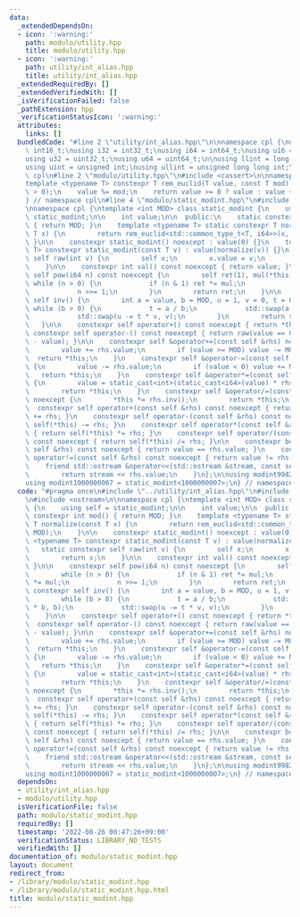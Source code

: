 ```yaml
---
data:
  _extendedDependsOn:
  - icon: ':warning:'
    path: modulo/utility.hpp
    title: modulo/utility.hpp
  - icon: ':warning:'
    path: utility/int_alias.hpp
    title: utility/int_alias.hpp
  _extendedRequiredBy: []
  _extendedVerifiedWith: []
  _isVerificationFailed: false
  _pathExtension: hpp
  _verificationStatusIcon: ':warning:'
  attributes:
    links: []
  bundledCode: "#line 2 \"utility/int_alias.hpp\"\n\nnamespace cpl {\nusing i16 =\
    \ int16_t;\nusing i32 = int32_t;\nusing i64 = int64_t;\nusing u16 = uint16_t;\n\
    using u32 = uint32_t;\nusing u64 = uint64_t;\n\nusing llint = long long int;\n\
    using uint = unsigned int;\nusing ullint = unsigned long long int;\n} // namespace\
    \ cpl\n#line 2 \"modulo/utility.hpp\"\n#include <cassert>\n\nnamespace cpl {\n\
    template <typename T> constexpr T rem_euclid(T value, const T mod) {\n    assert(mod\
    \ > 0);\n    value %= mod;\n    return value >= 0 ? value : value + mod;\n}\n\
    } // namespace cpl\n#line 4 \"modulo/static_modint.hpp\"\n#include <ostream>\n\
    \nnamespace cpl {\ntemplate <int MOD> class static_modint {\n    using self =\
    \ static_modint;\n\n    int value;\n\n  public:\n    static constexpr int mod()\
    \ { return MOD; }\n    template <typename T> static constexpr T normalize(const\
    \ T x) {\n        return rem_euclid<std::common_type_t<T, i64>>(x, MOD);\n   \
    \ }\n\n    constexpr static_modint() noexcept : value(0) {}\n    template <typename\
    \ T> constexpr static_modint(const T v) : value(normalize(v)) {}\n    static constexpr\
    \ self raw(int v) {\n        self x;\n        x.value = v;\n        return x;\n\
    \    }\n\n    constexpr int val() const noexcept { return value; }\n\n    constexpr\
    \ self pow(i64 n) const noexcept {\n        self ret(1), mul(*this);\n       \
    \ while (n > 0) {\n            if (n & 1) ret *= mul;\n            mul *= mul;\n\
    \            n >>= 1;\n        }\n        return ret;\n    }\n\n    constexpr\
    \ self inv() {\n        int a = value, b = MOD, u = 1, v = 0, t = 0;\n       \
    \ while (b > 0) {\n            t = a / b;\n            std::swap(a -= t * b, b);\n\
    \            std::swap(u -= t * v, v);\n        }\n        return self(u);\n \
    \   }\n\n    constexpr self operator+() const noexcept { return *this; }\n   \
    \ constexpr self operator-() const noexcept { return raw(value == 0 ? 0 : MOD\
    \ - value); }\n\n    constexpr self &operator+=(const self &rhs) noexcept {\n\
    \        value += rhs.value;\n        if (value >= MOD) value -= MOD;\n      \
    \  return *this;\n    }\n    constexpr self &operator-=(const self &rhs) noexcept\
    \ {\n        value -= rhs.value;\n        if (value < 0) value += MOD;\n     \
    \   return *this;\n    }\n    constexpr self &operator*=(const self &rhs) noexcept\
    \ {\n        value = static_cast<int>(static_cast<i64>(value) * rhs.value % MOD);\n\
    \        return *this;\n    }\n    constexpr self &operator/=(const self &rhs)\
    \ noexcept {\n        *this *= rhs.inv();\n        return *this;\n    }\n\n  \
    \  constexpr self operator+(const self &rhs) const noexcept { return self(*this)\
    \ += rhs; }\n    constexpr self operator-(const self &rhs) const noexcept { return\
    \ self(*this) -= rhs; }\n    constexpr self operator*(const self &rhs) const noexcept\
    \ { return self(*this) *= rhs; }\n    constexpr self operator/(const self &rhs)\
    \ const noexcept { return self(*this) /= rhs; }\n\n    constexpr bool operator==(const\
    \ self &rhs) const noexcept { return value == rhs.value; }\n    constexpr bool\
    \ operator!=(const self &rhs) const noexcept { return value != rhs.value; }\n\n\
    \    friend std::ostream &operator<<(std::ostream &stream, const self &rhs) {\n\
    \        return stream << rhs.value;\n    }\n};\n\nusing modint998244353 = static_modint<998244353>;\n\
    using modint1000000007 = static_modint<1000000007>;\n} // namespace cpl\n"
  code: "#pragma once\n#include \"../utility/int_alias.hpp\"\n#include \"utility.hpp\"\
    \n#include <ostream>\n\nnamespace cpl {\ntemplate <int MOD> class static_modint\
    \ {\n    using self = static_modint;\n\n    int value;\n\n  public:\n    static\
    \ constexpr int mod() { return MOD; }\n    template <typename T> static constexpr\
    \ T normalize(const T x) {\n        return rem_euclid<std::common_type_t<T, i64>>(x,\
    \ MOD);\n    }\n\n    constexpr static_modint() noexcept : value(0) {}\n    template\
    \ <typename T> constexpr static_modint(const T v) : value(normalize(v)) {}\n \
    \   static constexpr self raw(int v) {\n        self x;\n        x.value = v;\n\
    \        return x;\n    }\n\n    constexpr int val() const noexcept { return value;\
    \ }\n\n    constexpr self pow(i64 n) const noexcept {\n        self ret(1), mul(*this);\n\
    \        while (n > 0) {\n            if (n & 1) ret *= mul;\n            mul\
    \ *= mul;\n            n >>= 1;\n        }\n        return ret;\n    }\n\n   \
    \ constexpr self inv() {\n        int a = value, b = MOD, u = 1, v = 0, t = 0;\n\
    \        while (b > 0) {\n            t = a / b;\n            std::swap(a -= t\
    \ * b, b);\n            std::swap(u -= t * v, v);\n        }\n        return self(u);\n\
    \    }\n\n    constexpr self operator+() const noexcept { return *this; }\n  \
    \  constexpr self operator-() const noexcept { return raw(value == 0 ? 0 : MOD\
    \ - value); }\n\n    constexpr self &operator+=(const self &rhs) noexcept {\n\
    \        value += rhs.value;\n        if (value >= MOD) value -= MOD;\n      \
    \  return *this;\n    }\n    constexpr self &operator-=(const self &rhs) noexcept\
    \ {\n        value -= rhs.value;\n        if (value < 0) value += MOD;\n     \
    \   return *this;\n    }\n    constexpr self &operator*=(const self &rhs) noexcept\
    \ {\n        value = static_cast<int>(static_cast<i64>(value) * rhs.value % MOD);\n\
    \        return *this;\n    }\n    constexpr self &operator/=(const self &rhs)\
    \ noexcept {\n        *this *= rhs.inv();\n        return *this;\n    }\n\n  \
    \  constexpr self operator+(const self &rhs) const noexcept { return self(*this)\
    \ += rhs; }\n    constexpr self operator-(const self &rhs) const noexcept { return\
    \ self(*this) -= rhs; }\n    constexpr self operator*(const self &rhs) const noexcept\
    \ { return self(*this) *= rhs; }\n    constexpr self operator/(const self &rhs)\
    \ const noexcept { return self(*this) /= rhs; }\n\n    constexpr bool operator==(const\
    \ self &rhs) const noexcept { return value == rhs.value; }\n    constexpr bool\
    \ operator!=(const self &rhs) const noexcept { return value != rhs.value; }\n\n\
    \    friend std::ostream &operator<<(std::ostream &stream, const self &rhs) {\n\
    \        return stream << rhs.value;\n    }\n};\n\nusing modint998244353 = static_modint<998244353>;\n\
    using modint1000000007 = static_modint<1000000007>;\n} // namespace cpl"
  dependsOn:
  - utility/int_alias.hpp
  - modulo/utility.hpp
  isVerificationFile: false
  path: modulo/static_modint.hpp
  requiredBy: []
  timestamp: '2022-08-26 00:47:26+09:00'
  verificationStatus: LIBRARY_NO_TESTS
  verifiedWith: []
documentation_of: modulo/static_modint.hpp
layout: document
redirect_from:
- /library/modulo/static_modint.hpp
- /library/modulo/static_modint.hpp.html
title: modulo/static_modint.hpp
---
```

